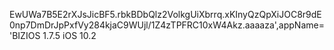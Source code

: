 EwUWa7B5E2rXJsJicBF5.rbkBDbQlz2VolkgUiXbrrq.xKInyQzQpXiJOC8r9dE0np7DmDrJpPxfVy284kjaC9WUjl/1Z4zTPFRC10xW4Akz.aaaaza',appName='BIZIOS	1.7.5	iOS	10.2
